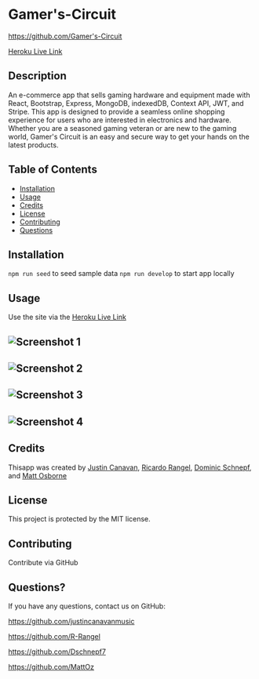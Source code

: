 # Gamer's-Circuit
https://github.com/Gamer's-Circuit

[Heroku Live Link](https://shielded-basin-55972.herokuapp.com/)

## Description
An e-commerce app that sells gaming hardware and equipment made with React, Bootstrap, Express, MongoDB, indexedDB, Context API,  JWT, and Stripe. This app is designed to provide a seamless online shopping experience for users who are interested in electronics and hardware. Whether you are a seasoned gaming veteran or are new to the gaming world, Gamer's Circuit is an easy and secure way to get your hands on the latest products.

## Table of Contents
- [Installation](#installation)
- [Usage](#usage)
- [Credits](#credits)
- [License](#license)
- [Contributing](#contributing)
- [Questions](#questions)

## Installation
```npm run seed``` to seed sample data
```npm run develop``` to start app locally

## Usage
Use the site via the [Heroku Live Link](https://shielded-basin-55972.herokuapp.com/)

![Screenshot 1](./client/public/screenshot1.png)
--------------------
![Screenshot 2](./client/public/screenshot2.png)
--------------------
![Screenshot 3](./client/public/screenshot3.png)
--------------------
![Screenshot 4](./client/public/screenshot4.png)
--------------------


## Credits
Thisapp was created by [Justin Canavan](https://github.com/justincanavanmusic), [Ricardo Rangel](https://github.com/R-Rangel), [Dominic Schnepf](https://github.com/Dschnepf7), and [Matt Osborne](https://github.com/MattOz)


## License
This project is protected by the MIT license.

## Contributing
Contribute via GitHub

## Questions?
If you have any questions, contact us on GitHub:

https://github.com/justincanavanmusic

https://github.com/R-Rangel

https://github.com/Dschnepf7

https://github.com/MattOz
